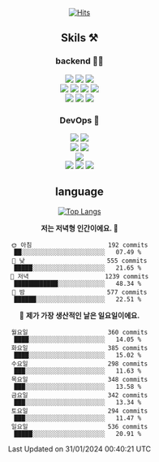 <div align="center">

[![Hits](https://hits.seeyoufarm.com/api/count/incr/badge.svg?url=https%3A%2F%2Fgithub.com%2Fzxcv9203%2Fhit-counter&count_bg=%23FF7272&title_bg=%23324C2E&icon=codeigniter.svg&icon_color=%23DD5B5B&title=%EB%B0%A9%EB%AC%B8%EC%9E%90&edge_flat=false)](https://hits.seeyoufarm.com)
  
## Skils ⚒️
### backend 🧑‍💻
  
<img src="https://img.shields.io/badge/Java-FF6600?style=flat-square&logo=buymeacoffee&logoColor=white"/>
<img src="https://img.shields.io/badge/Go-0099FF?style=flat-square&logo=go&logoColor=white"/>
<img src="https://img.shields.io/badge/Kotlin-7F52FF?style=flat-square&logo=kotlin&logoColor=white"/>
  
  
<br />
  
<img src="https://img.shields.io/badge/Spring-339933?style=flat-square&logo=Spring&logoColor=white"/>
<img src="https://img.shields.io/badge/Spring Boot-339933?style=flat-square&logo=Spring Boot&logoColor=white"/>
<img src="https://img.shields.io/badge/Spring Security-339933?style=flat-square&logo=Spring Security&logoColor=white"/>
  
<img src="https://img.shields.io/badge/Spring Data JPA-339933?style=flat-square&logo=Hibernate&logoColor=white"/>

<br />
  
  <img src="https://img.shields.io/badge/mysql-0099FF?style=flat-square&logo=mysql&logoColor=white"/>
  <img src="https://img.shields.io/badge/mariadb-0099FF?style=flat-square&logo=mariadb&logoColor=white"/>
  <img src="https://img.shields.io/badge/mongoDB-47A248?style=flat-square&logo=mongodb&logoColor=white"/>
  
  
### DevOps 🚀
  
  <img src="https://img.shields.io/badge/docker-2496ED?style=flat-square&logo=docker&logoColor=white"/>
  <img src="https://img.shields.io/badge/kubernetes-326CE5?style=flat-square&logo=kubernetes&logoColor=white"/>
  
  <br />
  
  <img src="https://img.shields.io/badge/Github Actions-2088FF?style=flat-square&logo=githubactions&logoColor=white"/>
  <img src="https://img.shields.io/badge/Jenkins-D24939?style=flat-square&logo=jenkins&logoColor=white"/>
  
  
  <br />
  <img src="https://img.shields.io/badge/terraform-7B42BC?style=flat-square&logo=terraform&logoColor=white"/>
  
  <br />
  <img src="https://img.shields.io/badge/Amazon AWS-232F3E?style=flat-square&logo=Amazon AWS&logoColor=white"/>

  <img src="https://img.shields.io/badge/GCP-4285F4?style=flat-square&logo=googlecloud&logoColor=white"/>
  <img src="https://img.shields.io/badge/NCP-03C75A?style=flat-square&logo=naver&logoColor=white"/>
  
  
## language

[![Top Langs](https://github-readme-stats.vercel.app/api/top-langs/?username=zxcv9203&hide=html&exclude_repo=zxcv9203.github.io,golB&theme=grate-gatsby)](https://github.com/zxcv9203/github-readme-stats)
  
<!--START_SECTION:waka-->
**저는 저녁형 인간이에요. 🦉** 

```text
🌞 아침                     192 commits         ██░░░░░░░░░░░░░░░░░░░░░░░   07.49 % 
🌆 낮　                     555 commits         █████░░░░░░░░░░░░░░░░░░░░   21.65 % 
🌃 저녁                     1239 commits        ████████████░░░░░░░░░░░░░   48.34 % 
🌙 밤　                     577 commits         ██████░░░░░░░░░░░░░░░░░░░   22.51 % 
```
📅 **제가 가장 생산적인 날은 일요일이에요.** 

```text
월요일                      360 commits         ████░░░░░░░░░░░░░░░░░░░░░   14.05 % 
화요일                      385 commits         ████░░░░░░░░░░░░░░░░░░░░░   15.02 % 
수요일                      298 commits         ███░░░░░░░░░░░░░░░░░░░░░░   11.63 % 
목요일                      348 commits         ███░░░░░░░░░░░░░░░░░░░░░░   13.58 % 
금요일                      342 commits         ███░░░░░░░░░░░░░░░░░░░░░░   13.34 % 
토요일                      294 commits         ███░░░░░░░░░░░░░░░░░░░░░░   11.47 % 
일요일                      536 commits         █████░░░░░░░░░░░░░░░░░░░░   20.91 % 
```



 Last Updated on 31/01/2024 00:40:21 UTC
<!--END_SECTION:waka-->
  
</div>

